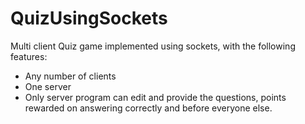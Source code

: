 # QuizUsingSockets

Multi client  Quiz game implemented using sockets, with the following features:
  - Any number of clients
  - One server 
  - Only server program can edit and provide the questions, points rewarded on answering correctly and before everyone else.
  
